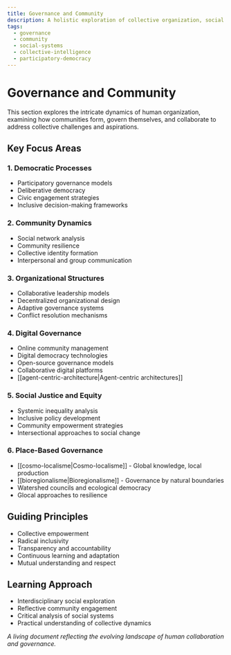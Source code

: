 ```yaml
---
title: Governance and Community
description: A holistic exploration of collective organization, social dynamics, and collaborative decision-making
tags:
  - governance
  - community
  - social-systems
  - collective-intelligence
  - participatory-democracy
---
```


# Governance and Community

This section explores the intricate dynamics of human organization, examining how communities form, govern themselves, and collaborate to address collective challenges and aspirations.

## Key Focus Areas

### 1. Democratic Processes
- Participatory governance models
- Deliberative democracy
- Civic engagement strategies
- Inclusive decision-making frameworks

### 2. Community Dynamics
- Social network analysis
- Community resilience
- Collective identity formation
- Interpersonal and group communication

### 3. Organizational Structures
- Collaborative leadership models
- Decentralized organizational design
- Adaptive governance systems
- Conflict resolution mechanisms

### 4. Digital Governance
- Online community management
- Digital democracy technologies
- Open-source governance models
- Collaborative digital platforms
- [[agent-centric-architecture|Agent-centric architectures]]

### 5. Social Justice and Equity
- Systemic inequality analysis
- Inclusive policy development
- Community empowerment strategies
- Intersectional approaches to social change

### 6. Place-Based Governance
- [[cosmo-localisme|Cosmo-localisme]] - Global knowledge, local production
- [[bioregionalisme|Bioregionalisme]] - Governance by natural boundaries
- Watershed councils and ecological democracy
- Glocal approaches to resilience

## Guiding Principles
- Collective empowerment
- Radical inclusivity
- Transparency and accountability
- Continuous learning and adaptation
- Mutual understanding and respect

## Learning Approach
- Interdisciplinary social exploration
- Reflective community engagement
- Critical analysis of social systems
- Practical understanding of collective dynamics

*A living document reflecting the evolving landscape of human collaboration and governance.*
